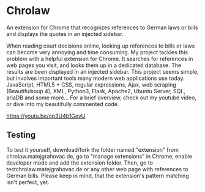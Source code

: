 # Chrolaw

An extension for Chrome that recognizes references to German laws or bills and displays the quotes in an injected sidebar.

When reading court decisions online, looking up references to bills or laws can become very annoying and time consuming. My project tackles this problem with a helpful extension for Chrome. It searches for references in web pages you visit, and looks them up in a dedicated database. The results are been displayed in an injected sidebar. This project seems simple, but involves important tools many modern web applications use today. JavaScript, HTML5 + CSS, regular expressions, Ajax, web scraping (Beautifulsoup 4), XML, Python3, Flask, Apache2, Ubuntu Server, SQL, ariaDB and some more... For a brief overview, check out my youtube video, or dive into my beautifully commented code.

https://youtu.be/op3U4b1GevU

## Testing

To test it yourself, download/fork the folder named "extension" from chrolaw.matejgrahovac.de, go to "manage extensions" in Chrome, enable developer mode and add the extension folder. Then, go to testchrolaw.matejgrahovac.de or any other web page with references to German bills. Please keep in mind, that the extension's pattern matching isn't perfect, yet.
